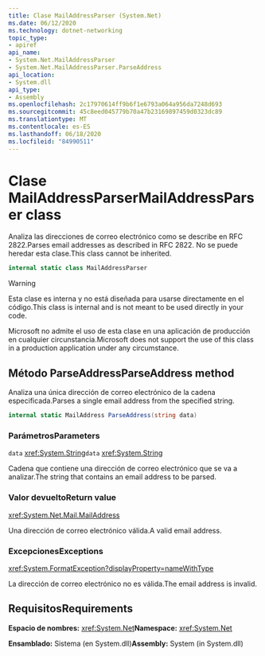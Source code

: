 ```yaml
---
title: Clase MailAddressParser (System.Net)
ms.date: 06/12/2020
ms.technology: dotnet-networking
topic_type:
- apiref
api_name:
- System.Net.MailAddressParser
- System.Net.MailAddressParser.ParseAddress
api_location:
- System.dll
api_type:
- Assembly
ms.openlocfilehash: 2c17970614ff9b6f1e6793a064a956da7248d693
ms.sourcegitcommit: 45c8eed045779b70a47b23169897459d0323dc89
ms.translationtype: MT
ms.contentlocale: es-ES
ms.lasthandoff: 06/18/2020
ms.locfileid: "84990511"
---
```

# <a name="mailaddressparser-class"></a><span data-ttu-id="60f2a-102">Clase MailAddressParser</span><span class="sxs-lookup"><span data-stu-id="60f2a-102">MailAddressParser class</span></span>

<span data-ttu-id="60f2a-103">Analiza las direcciones de correo electrónico como se describe en RFC 2822.</span><span class="sxs-lookup"><span data-stu-id="60f2a-103">Parses email addresses as described in RFC 2822.</span></span> <span data-ttu-id="60f2a-104">No se puede heredar esta clase.</span><span class="sxs-lookup"><span data-stu-id="60f2a-104">This class cannot be inherited.</span></span>

```csharp
internal static class MailAddressParser
```

> [!WARNING]
> <span data-ttu-id="60f2a-105">Esta clase es interna y no está diseñada para usarse directamente en el código.</span><span class="sxs-lookup"><span data-stu-id="60f2a-105">This class is internal and is not meant to be used directly in your code.</span></span>
>
> <span data-ttu-id="60f2a-106">Microsoft no admite el uso de esta clase en una aplicación de producción en cualquier circunstancia.</span><span class="sxs-lookup"><span data-stu-id="60f2a-106">Microsoft does not support the use of this class in a production application under any circumstance.</span></span>

## <a name="parseaddress-method"></a><span data-ttu-id="60f2a-107">Método ParseAddress</span><span class="sxs-lookup"><span data-stu-id="60f2a-107">ParseAddress method</span></span>

<span data-ttu-id="60f2a-108">Analiza una única dirección de correo electrónico de la cadena especificada.</span><span class="sxs-lookup"><span data-stu-id="60f2a-108">Parses a single email address from the specified string.</span></span>

```csharp
internal static MailAddress ParseAddress(string data)
```

### <a name="parameters"></a><span data-ttu-id="60f2a-109">Parámetros</span><span class="sxs-lookup"><span data-stu-id="60f2a-109">Parameters</span></span>

<span data-ttu-id="60f2a-110">`data` <xref:System.String></span><span class="sxs-lookup"><span data-stu-id="60f2a-110">`data` <xref:System.String></span></span>

<span data-ttu-id="60f2a-111">Cadena que contiene una dirección de correo electrónico que se va a analizar.</span><span class="sxs-lookup"><span data-stu-id="60f2a-111">The string that contains an email address to be parsed.</span></span>

### <a name="return-value"></a><span data-ttu-id="60f2a-112">Valor devuelto</span><span class="sxs-lookup"><span data-stu-id="60f2a-112">Return value</span></span>

<xref:System.Net.Mail.MailAddress>

<span data-ttu-id="60f2a-113">Una dirección de correo electrónico válida.</span><span class="sxs-lookup"><span data-stu-id="60f2a-113">A valid email address.</span></span>

### <a name="exceptions"></a><span data-ttu-id="60f2a-114">Excepciones</span><span class="sxs-lookup"><span data-stu-id="60f2a-114">Exceptions</span></span>

<xref:System.FormatException?displayProperty=nameWithType>

<span data-ttu-id="60f2a-115">La dirección de correo electrónico no es válida.</span><span class="sxs-lookup"><span data-stu-id="60f2a-115">The email address is invalid.</span></span>

## <a name="requirements"></a><span data-ttu-id="60f2a-116">Requisitos</span><span class="sxs-lookup"><span data-stu-id="60f2a-116">Requirements</span></span>

<span data-ttu-id="60f2a-117">**Espacio de nombres:** <xref:System.Net></span><span class="sxs-lookup"><span data-stu-id="60f2a-117">**Namespace:** <xref:System.Net></span></span>

<span data-ttu-id="60f2a-118">**Ensamblado:** Sistema (en System.dll)</span><span class="sxs-lookup"><span data-stu-id="60f2a-118">**Assembly:** System (in System.dll)</span></span>
